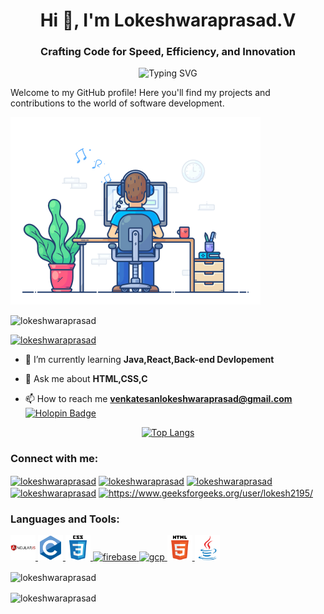 <h1 align="center">Hi 👋, I'm Lokeshwaraprasad.V</h1>
<h3 align="center">Crafting Code for Speed, Efficiency, and Innovation</h3>


<div align="center">
  
  ![Typing SVG](https://readme-typing-svg.herokuapp.com?font=Fira+Code&pause=1000&color=0000FF&width=435&lines=Lines+of+logic,+endless+possibilities;Always+learning+something+new;Coffee+%2B+Code+%3D+%E2%9D%A4%EF%B8%8F)

</div>


Welcome to my GitHub profile! Here you'll find my projects and contributions to the world of software development.




<img align="centre" alt="Coding" width="400" src="https://raw.githubusercontent.com/jsuarezruiz/jsuarezruiz/master/images/coding.gif">
<p align="left"> <img src="https://komarev.com/ghpvc/?username=lokeshwaraprasad&label=Profile%20views&color=0e75b6&style=flat" alt="lokeshwaraprasad" /> </p>

<p align="left"> <a href="https://github.com/ryo-ma/github-profile-trophy"><img src="https://github-profile-trophy.vercel.app/?username=lokeshwaraprasad" alt="lokeshwaraprasad" /></a> </p>

- 🌱 I’m currently learning **Java,React,Back-end Devlopement**

- 💬 Ask me about **HTML,CSS,C**

- 📫 How to reach me **venkatesanlokeshwaraprasad@gmail.com**
[![Holopin Badge](https://holopin.me/lokeshwaraprasad)](https://holopin.io/@lokeshwaraprasad)
<div align="center">
  
  [![Top Langs](https://github-readme-stats.vercel.app/api/top-langs/?username=lokeshwaraprasad&layout=compact)](https://github.com/anuraghazra/github-readme-stats)
  
</div>



<h3 align="left">Connect with me:</h3>
<p align="left">
<a href="https://linkedin.com/in/lokeshwaraprasad" target="blank"><img align="center" src="https://raw.githubusercontent.com/rahuldkjain/github-profile-readme-generator/master/src/images/icons/Social/linked-in-alt.svg" alt="lokeshwaraprasad" height="30" width="40" /></a>
<a href="https://www.codechef.com/users/lokeshwaraprasad" target="blank"><img align="center" src="https://cdn.jsdelivr.net/npm/simple-icons@3.1.0/icons/codechef.svg" alt="lokeshwaraprasad" height="30" width="40" /></a>
<a href="https://www.hackerrank.com/lokeshwaraprasad" target="blank"><img align="center" src="https://raw.githubusercontent.com/rahuldkjain/github-profile-readme-generator/master/src/images/icons/Social/hackerrank.svg" alt="lokeshwaraprasad" height="30" width="40" /></a>
<a href="https://www.leetcode.com/lokeshwaraprasad" target="blank"><img align="center" src="https://raw.githubusercontent.com/rahuldkjain/github-profile-readme-generator/master/src/images/icons/Social/leet-code.svg" alt="lokeshwaraprasad" height="30" width="40" /></a>
<a href="https://auth.geeksforgeeks.org/user/https://www.geeksforgeeks.org/user/lokesh2195/" target="blank"><img align="center" src="https://raw.githubusercontent.com/rahuldkjain/github-profile-readme-generator/master/src/images/icons/Social/geeks-for-geeks.svg" alt="https://www.geeksforgeeks.org/user/lokesh2195/" height="30" width="40" /></a>
</p>

<h3 align="left">Languages and Tools:</h3>
<p align="left"> <a href="https://angular.io" target="_blank" rel="noreferrer"> <img src="https://raw.githubusercontent.com/devicons/devicon/master/icons/angularjs/angularjs-original-wordmark.svg" alt="angularjs" width="40" height="40"/> </a> <a href="https://www.cprogramming.com/" target="_blank" rel="noreferrer"> <img src="https://raw.githubusercontent.com/devicons/devicon/master/icons/c/c-original.svg" alt="c" width="40" height="40"/> </a> <a href="https://www.w3schools.com/css/" target="_blank" rel="noreferrer"> <img src="https://raw.githubusercontent.com/devicons/devicon/master/icons/css3/css3-original-wordmark.svg" alt="css3" width="40" height="40"/> </a> <a href="https://firebase.google.com/" target="_blank" rel="noreferrer"> <img src="https://www.vectorlogo.zone/logos/firebase/firebase-icon.svg" alt="firebase" width="40" height="40"/> </a> <a href="https://cloud.google.com" target="_blank" rel="noreferrer"> <img src="https://www.vectorlogo.zone/logos/google_cloud/google_cloud-icon.svg" alt="gcp" width="40" height="40"/> </a> <a href="https://www.w3.org/html/" target="_blank" rel="noreferrer"> <img src="https://raw.githubusercontent.com/devicons/devicon/master/icons/html5/html5-original-wordmark.svg" alt="html5" width="40" height="40"/> </a> <a href="https://www.java.com" target="_blank" rel="noreferrer"> <img src="https://raw.githubusercontent.com/devicons/devicon/master/icons/java/java-original.svg" alt="java" width="40" height="40"/> </a> </p>

<p><img align="center" src="https://github-readme-stats.vercel.app/api/top-langs?username=lokeshwaraprasad&show_icons=true&locale=en&layout=compact" alt="lokeshwaraprasad" /></p>

<p><img align="center" src="https://github-readme-streak-stats.herokuapp.com/?user=lokeshwaraprasad&" alt="lokeshwaraprasad" /></p>

